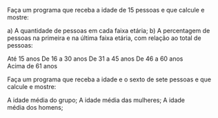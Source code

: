 Faça um programa que receba a idade de 15 pessoas e que calcule e mostre:

a) A quantidade de pessoas em cada faixa etária;
b) A percentagem de pessoas na primeira e na última faixa etária, com relação ao total de pessoas: 

Até 15 anos
De 16 a 30 anos
De 31 a 45 anos
De 46 a 60 anos
Acima de 61 anos

Faça um programa que receba a idade e o sexto de sete pessoas e que calcule e mostre:

A idade média do grupo;
A idade média das mulheres;
A idade média dos homens;
